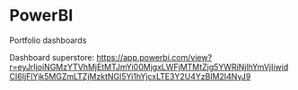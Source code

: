 # PowerBI
Portfolio dashboards

Dashboard superstore: https://app.powerbi.com/view?r=eyJrIjoiNGMzYTVhMjEtMTJmYi00MjgxLWFjMTMtZjg5YWRiNjlhYmVjIiwidCI6IjFlYjk5MGZmLTZjMzktNGI5Yi1hYjcxLTE3Y2U4YzBlM2I4NyJ9
